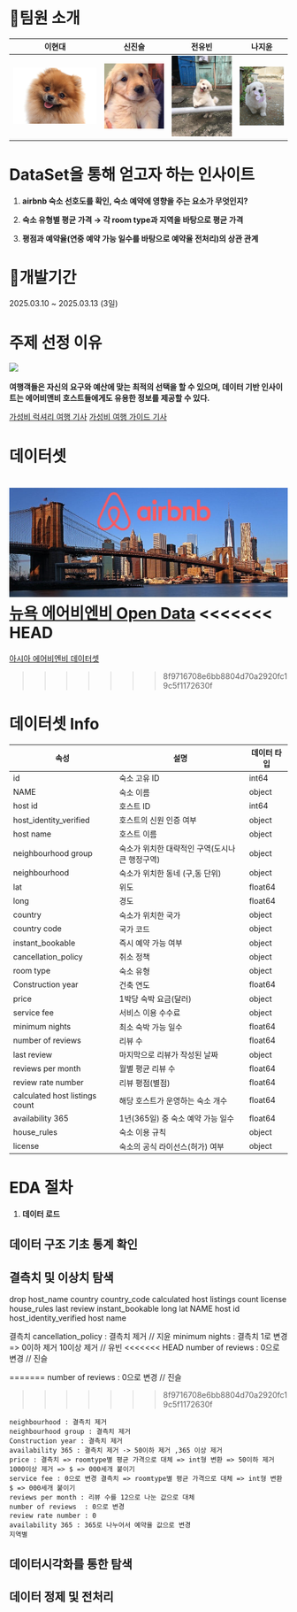 # 🫡팀원 소개
| 이현대 | 신진슬 | 전유빈 | 나지윤 |
|--------|--------|--------|-------|
| ![이현대](/images/01.jpg) | ![신진슬](/images/02.jpg) | ![전유빈](/images/03.jpeg) | ![나지윤](/images/04.jpg) |

# DataSet을 통해 얻고자 하는 인사이트
1. **airbnb 숙소 선호도를 확인, 숙소 예약에 영향을 주는 요소가 무엇인지?** 

2. **숙소 유형별 평균 가격 → 각 room type과 지역을 바탕으로 평균 가격**  

3. **평점과 예약율(연중 예약 가능 일수를 바탕으로 예약율 전처리)의 상관 관계** 


# 📅개발기간
2025.03.10 ~ 2025.03.13 (3일)

# 주제 선정 이유
![](https://www.traveldaily.co.kr/news/photo/202406/52838_53810_4952.jpg)

**여행객들은 자신의 요구와 예산에 맞는 최적의 선택을 할 수 있으며, 데이터 기반 인사이트는 에어비앤비 호스트들에게도 유용한 정보를 제공할 수 있다.**

[가성비 럭셔리 여행 기사](https://www.traveldaily.co.kr/news/articleView.html?idxno=52838)
[가성비 여행 가이드 기사](https://www.sukbakmagazine.com/news/articleView.html?idxno=61073)
# 데이터셋
![NewYork Airbnb](/images/nyairbnb.jpg)
[뉴욕 에어비엔비 Open Data](https://www.kaggle.com/datasets/arianazmoudeh/airbnbopendata)
<<<<<<< HEAD
=======
[아시아 에어비엔비 데이터셋](https://www.kaggle.com/datasets/jaeseokanairbtics/airbnb-statistics-in-40-asian-cities)
>>>>>>> 8f9716708e6bb8804d70a2920fc19c5f1172630f


# 데이터셋 Info
| 속성 | 설명 | 데이터 타입 |
| --- | --- | --- |
| id | 숙소 고유 ID | int64 |
| NAME | 숙소 이름 | object |
| host id | 호스트 ID | int64 |
| host_identity_verified | 호스트의 신원 인증 여부 | object |
| host name | 호스트 이름 | object |
| neighbourhood group | 숙소가 위치한 대략적인 구역(도시나 큰 행정구역) | object |
| neighbourhood | 숙소가 위치한 동네 (구,동 단위) | object |
| lat | 위도 | float64 |
| long | 경도 | float64 |
| country | 숙소가 위치한 국가 | object |
| country code | 국가 코드 | object |
| instant_bookable | 즉시 예약 가능 여부 | object |
| cancellation_policy | 취소 정책 | object |
| room type | 숙소 유형 | object |
| Construction year | 건축 연도 | float64 |
| price | 1박당 숙박 요금(달러) | object |
| service fee | 서비스 이용 수수료 | object |
| minimum nights | 최소 숙박 가능 일수 | float64 |
| number of reviews | 리뷰 수 | float64 |
| last review | 마지막으로 리뷰가 작성된 날짜 | object |
| reviews per month | 월별 평균 리뷰 수 | float64 |
| review rate number | 리뷰 평점(별점) | float64 |
| calculated host listings count | 해당 호스트가 운영하는 숙소 개수 | float64 |
| availability 365 | 1년(365일) 중 숙소 예약 가능 일수 | float64 |
| house_rules | 숙소 이용 규칙 | object |
| license | 숙소의 공식 라이선스(허가) 여부 | object |


# EDA 절차

1. **데이터 로드**
![]()


## 데이터 구조 기초 통계 확인

## 결측치 및 이상치 탐색
drop
    host_name
    country
    country_code
    calculated host listings count
    license
    house_rules
    last review
    instant_bookable
    long
    lat
    NAME
    host id
    host_identity_verified
    host name

    
결측치
    cancellation_policy : 결측치 제거 // 지윤
    minimum nights : 결측치 1로 변경 => 0이하 제거 10이상 제거  // 유빈
<<<<<<< HEAD
    number of reviews  : 0으로 변경  // 진슬 
    
=======
    number of reviews  : 0으로 변경  // 진슬

>>>>>>> 8f9716708e6bb8804d70a2920fc19c5f1172630f

    neighbourhood : 결측치 제거
    neighbourhood group : 결측치 제거
    Construction year : 결측치 제거
    availability 365 : 결측치 제거 -> 50이하 제거 ,365 이상 제거
    price : 결측치 => roomtype별 평균 가격으로 대체 => int형 변환 => 50이하 제거 1000이상 제거 => $ => 000세개 붙이기
    service fee : 0으로 변경 결측치 => roomtype별 평균 가격으로 대체 => int형 변환 $ => 000세개 붙이기
    reviews per month : 리뷰 수를 12으로 나눈 값으로 대체
    number of reviews  : 0으로 변경
    review rate number : 0
    availability 365 : 365로 나누어서 예약율 값으로 변경
    지역별 
## 데이터시각화를 통한 탐색

## 데이터 정제 및 전처리

